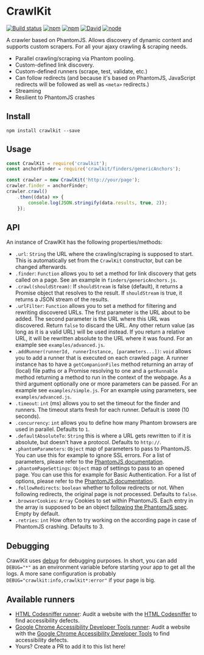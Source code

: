 # CrawlKit
[![Build status](https://img.shields.io/travis/crawlkit/crawlkit/master.svg)](https://travis-ci.org/crawlkit/crawlkit)
[![npm](https://img.shields.io/npm/v/crawlkit.svg)](https://www.npmjs.com/package/crawlkit)
[![npm](https://img.shields.io/npm/l/crawlkit.svg)]()
[![David](https://img.shields.io/david/crawlkit/crawlkit.svg)]()
[![node](https://img.shields.io/node/v/crawlkit.svg)]()

A crawler based on PhantomJS. Allows discovery of dynamic content and supports custom scrapers. For all your ajaxy crawling & scraping needs.

* Parallel crawling/scraping via Phantom pooling.
* Custom-defined link discovery.
* Custom-defined runners (scrape, test, validate, etc.)
* Can follow redirects (and because it's based on PhantomJS, JavaScript redirects will be followed as well as `<meta>` redirects.)
* Streaming
* Resilient to PhantomJS crashes

## Install
```console
npm install crawlkit --save
```

## Usage
```javascript
const CrawlKit = require('crawlkit');
const anchorFinder = require('crawlkit/finders/genericAnchors');

const crawler = new CrawlKit('http://your/page');
crawler.finder = anchorFinder;
crawler.crawl()
    .then((data) => {
        console.log(JSON.stringify(data.results, true, 2));
    });
```

## API
An instance of CrawlKit has the following properties/methods:

* `.url`: `String` the URL where the crawling/scraping is supposed to start. This is automatically set from the `CrawlKit` constructor, but can be changed afterwards.
* `.finder`: `Function` allows you to set a method for link discovery that gets called on a page. See an example in `finders/genericAnchors.js`.
* `.crawl(shouldStream)`: If `shouldStream` is false (default), it returns a Promise object that resolves to the result. If `shouldStream` is true, it returns a JSON stream of the results.
* `.urlFilter`: `Function` allows you to set a method for filtering and rewriting discovered URLs. The first parameter is the URL about to be added. The second parameter is the URL where this URL was discovered. Return `false` to discard the URL. Any other return value (as long as it is a valid URL) will be used instead. If you return a relative URL, it will be rewritten absolute to the URL where it was found. For an example see `examples/advanced.js`.
* `.addRunner(runnerId, runnerInstance, [parameters...])`: `void` allows you to add a runner that is executed on each crawled page. A runner instance has to have a `getCompanionFiles` method returning an array of (local) file paths or a Promise resolving to one and a `getRunnable` method returning a method to run in the context of the webpage. As a third argument optionally one or more parameters can be passed. For an example see `examples/simple.js`. For an example using parameters, see `examples/advanced.js`.
* `.timeout`: `int` (ms) allows you to set the timeout for the finder and runners. The timeout starts fresh for each runner. Default is `10000` (10 seconds).
* `.concurrency`: `int` allows you to define how many Phantom browsers are used in parallel. Defaults to `1`.
* `.defaultAbsoluteTo`: `String` this is where a URL gets rewritten to if it is absolute, but doesn't have a protocol. Defaults to `http://`.
* `.phantomParameters`: `Object` map of parameters to pass to PhantomJS. You can use this for example to ignore SSL errors. For a list of parameters, please refer to the [PhantomJS documentation](http://phantomjs.org/api/command-line.html).
* `.phantomPageSettings`: `Object` map of settings to pass to an opened page. You can use this for example for Basic Authentication. For a list of options, please refer to the [PhantomJS documentation](http://phantomjs.org/api/webpage/property/settings.html).
* `.followRedirects`: `boolean` whether to follow redirects or not. When following redirects, the original page is not processed. Defaults to `false`.
* `.browserCookies`: `Array` Cookies to set within PhantomJS. Each entry in the array is supposed to be an object [following the PhantomJS spec](http://phantomjs.org/api/webpage/method/add-cookie.html). Empty by default.
* `.retries`: `int` How often to try working on the according page in case of PhantomJS crashing. Defaults to 3.

## Debugging
CrawlKit uses [debug](https://github.com/visionmedia/debug) for debugging purposes. In short, you can add `DEBUG="*"` as an environment variable before starting your app to get all the logs. A more sane configuration is probably `DEBUG="crawlkit:info,crawlkit*:error"` if your page is big.

## Available runners
* [HTML Codesniffer runner](https://github.com/crawlkit/runner-htmlcs): Audit a website with the [HTML Codesniffer](https://github.com/squizlabs/HTML_CodeSniffer) to find accessibility defects.
* [Google Chrome Accessibility Developer Tools runner](https://github.com/crawlkit/runner-accessibility-developer-tools): Audit a website with the [Google Chrome Accessibility Developer Tools](https://github.com/GoogleChrome/accessibility-developer-tools) to find accessibility defects.
* Yours? Create a PR to add it to this list here!
